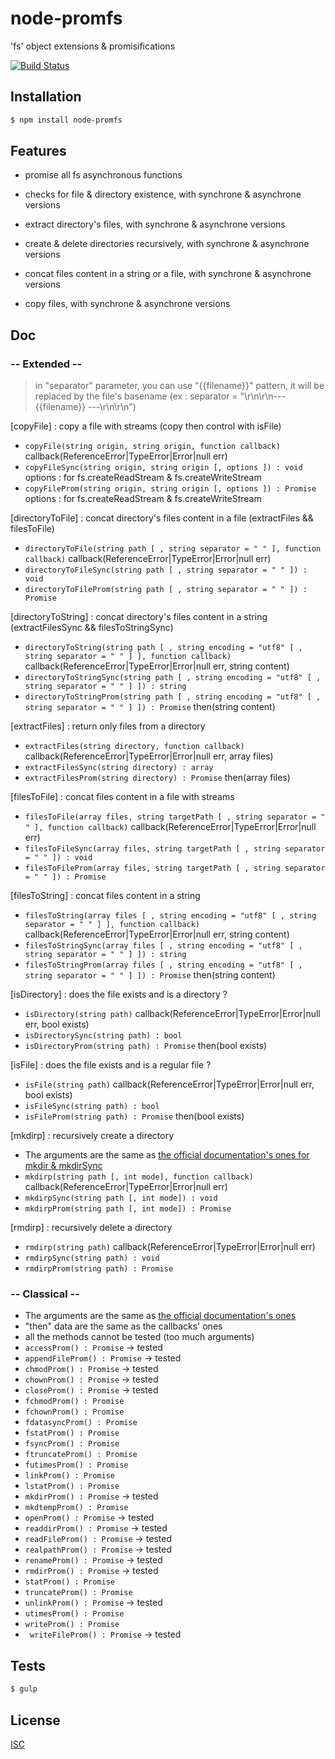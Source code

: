 # node-promfs
'fs' object extensions & promisifications

[![Build Status](https://api.travis-ci.org/Psychopoulet/node-promfs.svg)](https://travis-ci.org/Psychopoulet/node-promfs)

## Installation

```bash
$ npm install node-promfs
```

## Features

  * promise all fs asynchronous functions

  * checks for file & directory existence, with synchrone & asynchrone versions
  * extract directory's files, with synchrone & asynchrone versions
  * create & delete directories recursively, with synchrone & asynchrone versions
  * concat files content in a string or a file, with synchrone & asynchrone versions
  * copy files, with synchrone & asynchrone versions

## Doc

### -- Extended --

> in "separator" parameter, you can use "{{filename}}" pattern, it will be replaced by the file's basename (ex : separator = "\r\n\r\n--- {{filename}} ---\r\n\r\n")

  [copyFile] : copy a file with streams (copy then control with isFile)
   * ``` copyFile(string origin, string origin, function callback) ``` callback(ReferenceError|TypeError|Error|null err)
   * ``` copyFileSync(string origin, string origin [, options ]) : void ``` options : for fs.createReadStream & fs.createWriteStream
   * ``` copyFileProm(string origin, string origin [, options ]) : Promise ``` options : for fs.createReadStream & fs.createWriteStream

   [directoryToFile] : concat directory's files content in a file (extractFiles && filesToFile)
   * ``` directoryToFile(string path [ , string separator = " " ], function callback) ``` callback(ReferenceError|TypeError|Error|null err)
   * ``` directoryToFileSync(string path [ , string separator = " " ]) : void ```
   * ``` directoryToFileProm(string path [ , string separator = " " ]) : Promise ```

   [directoryToString] : concat directory's files content in a string (extractFilesSync && filesToStringSync)
   * ``` directoryToString(string path [ , string encoding = "utf8" [ , string separator = " " ] ], function callback) ``` callback(ReferenceError|TypeError|Error|null err, string content)
   * ``` directoryToStringSync(string path [ , string encoding = "utf8" [ , string separator = " " ] ]) : string ```
   * ``` directoryToStringProm(string path [ , string encoding = "utf8" [ , string separator = " " ] ]) : Promise ``` then(string content)

   [extractFiles] : return only files from a directory
   * ``` extractFiles(string directory, function callback) ``` callback(ReferenceError|TypeError|Error|null err, array files)
   * ``` extractFilesSync(string directory) : array ```
   * ``` extractFilesProm(string directory) : Promise ``` then(array files)

   [filesToFile] : concat files content in a file with streams
   * ``` filesToFile(array files, string targetPath [ , string separator = " " ], function callback) ``` callback(ReferenceError|TypeError|Error|null err)
   * ``` filesToFileSync(array files, string targetPath [ , string separator = " " ]) : void ```
   * ``` filesToFileProm(array files, string targetPath [ , string separator = " " ]) : Promise ```

   [filesToString] : concat files content in a string
   * ``` filesToString(array files [ , string encoding = "utf8" [ , string separator = " " ] ], function callback) ``` callback(ReferenceError|TypeError|Error|null err, string content)
   * ``` filesToStringSync(array files [ , string encoding = "utf8" [ , string separator = " " ] ]) : string ```
   * ``` filesToStringProm(array files [ , string encoding = "utf8" [ , string separator = " " ] ]) : Promise ``` then(string content)

   [isDirectory] : does the file exists and is a directory ?
   * ``` isDirectory(string path) ``` callback(ReferenceError|TypeError|Error|null err, bool exists)
   * ``` isDirectorySync(string path) : bool ```
   * ``` isDirectoryProm(string path) : Promise ``` then(bool exists)

   [isFile] : does the file exists and is a regular file ?
   * ``` isFile(string path) ``` callback(ReferenceError|TypeError|Error|null err, bool exists)
   * ``` isFileSync(string path) : bool ```
   * ``` isFileProm(string path) : Promise ``` then(bool exists)

   [mkdirp] : recursively create a directory
   * The arguments are the same as [the official documentation's ones for mkdir & mkdirSync](https://nodejs.org/api/fs.html#fs_fs_mkdir_path_mode_callback)
   * ``` mkdirp(string path [, int mode], function callback) ``` callback(ReferenceError|TypeError|Error|null err)
   * ``` mkdirpSync(string path [, int mode]) : void ```
   * ``` mkdirpProm(string path [, int mode]) : Promise ```

   [rmdirp] : recursively delete a directory
   * ``` rmdirp(string path) ``` callback(ReferenceError|TypeError|Error|null err)
   * ``` rmdirpSync(string path) : void ```
   * ``` rmdirpProm(string path) : Promise ```

### -- Classical --

  * The arguments are the same as [the official documentation's ones](https://nodejs.org/api/fs.html)
  * "then" data are the same as the callbacks' ones
  * all the methods cannot be tested (too much arguments)
  * ``` accessProm() : Promise ``` -> tested
  * ``` appendFileProm() : Promise ``` -> tested
  * ``` chmodProm() : Promise ``` -> tested
  * ``` chownProm() : Promise ``` -> tested
  * ``` closeProm() : Promise ``` -> tested
  * ``` fchmodProm() : Promise ```
  * ``` fchownProm() : Promise ```
  * ``` fdatasyncProm() : Promise ```
  * ``` fstatProm() : Promise ```
  * ``` fsyncProm() : Promise ```
  * ``` ftruncateProm() : Promise ```
  * ``` futimesProm() : Promise ```
  * ``` linkProm() : Promise ```
  * ``` lstatProm() : Promise ```
  * ``` mkdirProm() : Promise ``` -> tested
  * ``` mkdtempProm() : Promise ```
  * ``` openProm() : Promise ``` -> tested
  * ``` readdirProm() : Promise ``` -> tested
  * ``` readFileProm() : Promise ``` -> tested
  * ``` realpathProm() : Promise ``` -> tested
  * ``` renameProm() : Promise ``` -> tested
  * ``` rmdirProm() : Promise ``` -> tested
  * ``` statProm() : Promise ```
  * ``` truncateProm() : Promise ```
  * ``` unlinkProm() : Promise ``` -> tested
  * ``` utimesProm() : Promise ```
  * ``` writeProm() : Promise ```
  * ``` writeFileProm() : Promise``` -> tested

## Tests

```bash
$ gulp
```

## License

  [ISC](LICENSE)
